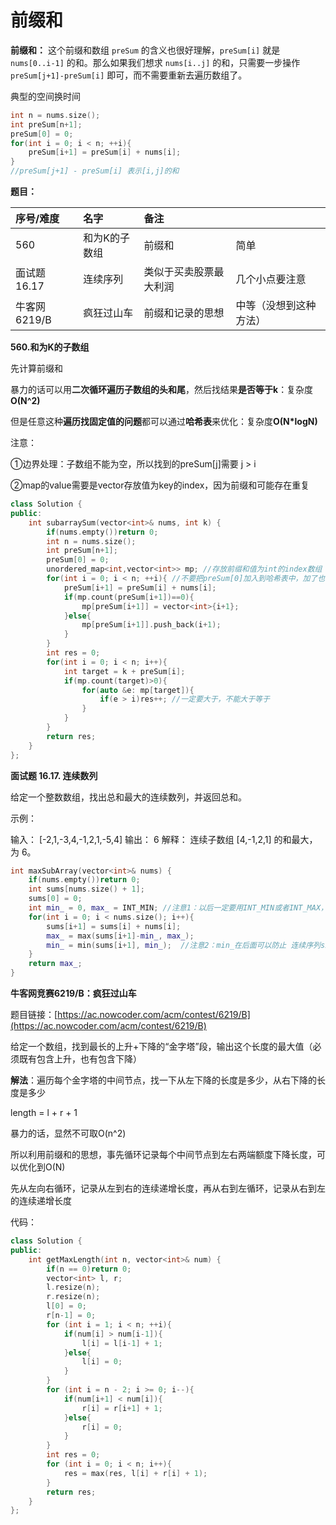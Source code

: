 # 前缀和

**前缀和：** 这个前缀和数组 `preSum` 的含义也很好理解，`preSum[i]` 就是 `nums[0..i-1]` 的和。那么如果我们想求 `nums[i..j]` 的和，只需要一步操作 `preSum[j+1]-preSum[i]` 即可，而不需要重新去遍历数组了。

典型的空间换时间

```cpp
int n = nums.size();
int preSum[n+1];
preSum[0] = 0;
for(int i = 0; i < n; ++i){
    preSum[i+1] = preSum[i] + nums[i];
}
//preSum[j+1] - preSum[i] 表示[i,j]的和
```

**题目：**

| 序号/难度 | 名字 | 备注 |  |
| :--- | :--- | :--- | :--- |
| 560 | 和为K的子数组 | 前缀和 | 简单 |
| 面试题16.17 | 连续序列 | 类似于买卖股票最大利润 | 几个小点要注意 |
| 牛客网6219/B | 疯狂过山车 | 前缀和记录的思想 | 中等（没想到这种方法） |

**560.和为K的子数组**

先计算前缀和

暴力的话可以用**二次循环遍历子数组的头和尾**，然后找结果**是否等于k**：复杂度**O\(N^2\)**

但是任意这种**遍历找固定值的问题**都可以通过**哈希表**来优化：复杂度**O\(N\*logN\)**

注意：

①边界处理：子数组不能为空，所以找到的preSum\[j\]需要 j &gt; i

②map的value需要是vector存放值为key的index，因为前缀和可能存在重复

```cpp
class Solution {
public:
    int subarraySum(vector<int>& nums, int k) {
        if(nums.empty())return 0;
        int n = nums.size();
        int preSum[n+1];
        preSum[0] = 0;
        unordered_map<int,vector<int>> mp; //存放前缀和值为int的index数组
        for(int i = 0; i < n; ++i){ //不要把preSum[0]加入到哈希表中，加了也没用
            preSum[i+1] = preSum[i] + nums[i];
            if(mp.count(preSum[i+1])==0){
                mp[preSum[i+1]] = vector<int>{i+1};
            }else{
                mp[preSum[i+1]].push_back(i+1);
            }
        }
        int res = 0;
        for(int i = 0; i < n; i++){
            int target = k + preSum[i];
            if(mp.count(target)>0){
                for(auto &e: mp[target]){
                    if(e > i)res++; //一定要大于，不能大于等于
                }
            }
        }
        return res;
    }
};
```

**面试题 16.17. 连续数列**

给定一个整数数组，找出总和最大的连续数列，并返回总和。

示例：

输入： \[-2,1,-3,4,-1,2,1,-5,4\] 输出： 6 解释： 连续子数组 \[4,-1,2,1\] 的和最大，为 6。

```cpp
int maxSubArray(vector<int>& nums) {
    if(nums.empty())return 0;
    int sums[nums.size() + 1];
    sums[0] = 0;
    int min_ = 0, max_ = INT_MIN; //注意1：以后一定要用INT_MIN或者INT_MAX，不要用0x3f3f3f3f，这个不够大
    for(int i = 0; i < nums.size(); i++){
        sums[i+1] = sums[i] + nums[i];
        max_ = max(sums[i+1]-min_, max_);
        min_ = min(sums[i+1], min_);  //注意2：min_在后面可以防止 连续序列size为0的情况发生
    }
    return max_;
}
```

**牛客网竞赛6219/B：疯狂过山车**

题目链接：[https://ac.nowcoder.com/acm/contest/6219/B](https://ac.nowcoder.com/acm/contest/6219/B)

给定一个数组，找到最长的上升+下降的“金字塔”段，输出这个长度的最大值（必须既有包含上升，也有包含下降）

**解法**：遍历每个金字塔的中间节点，找一下从左下降的长度是多少，从右下降的长度是多少

length = l + r + 1

暴力的话，显然不可取O\(n^2\)

所以利用前缀和的思想，事先循环记录每个中间节点到左右两端额度下降长度，可以优化到O\(N\)

先从左向右循环，记录从左到右的连续递增长度，再从右到左循环，记录从右到左的连续递增长度

代码：

```cpp
class Solution {
public:
    int getMaxLength(int n, vector<int>& num) {
        if(n == 0)return 0;
        vector<int> l, r;
        l.resize(n);
        r.resize(n);
        l[0] = 0;
        r[n-1] = 0;
        for (int i = 1; i < n; ++i){
            if(num[i] > num[i-1]){
                l[i] = l[i-1] + 1;
            }else{
                l[i] = 0;
            }
        }
        for (int i = n - 2; i >= 0; i--){
            if(num[i+1] < num[i]){
                r[i] = r[i+1] + 1;
            }else{
                r[i] = 0;
            }
        }
        int res = 0;
        for (int i = 0; i < n; i++){
            res = max(res, l[i] + r[i] + 1);
        }
        return res;
    }
};
```



